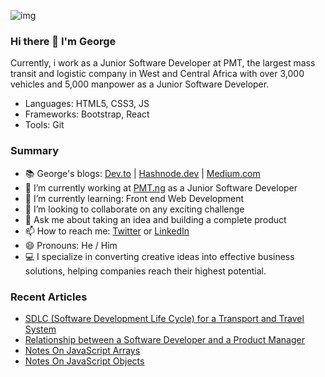 ![img](https://user-images.githubusercontent.com/79133032/111031287-11035280-8407-11eb-81e1-6a7e408bb323.jpg)
### Hi there 👋 I'm George

Currently, i work as a Junior Software Developer at PMT, the largest mass transit and logistic company in West and Central Africa with over 3,000 vehicles and 5,000 manpower as a Junior Software Developer.

- Languages: HTML5, CSS3, JS
- Frameworks: Bootstrap,  React
- Tools: Git


### Summary

- 📚 George's blogs: [Dev.to](https://dev.to/georgedredd) | [Hashnode.dev](https://hashnode.com/@Edozy) | [Medium.com](https://medium.com/@georgeedozy)
- 🔭 I’m currently working at [PMT.ng](https://pmt.ng/) as a Junior Software Developer
- 🌱 I’m currently learning: Front end Web Development
- 👯 I’m looking to collaborate on any exciting challenge
- 💬 Ask me about taking an idea and building a complete product
- 📫 How to reach me: [Twitter](https://twitter.com/GeorgeEdozy) or [LinkedIn](https://www.linkedin.com/in/george-edozy/)
- 😄 Pronouns: He / Him 
- 💻 I specialize in converting creative ideas into effective business solutions, helping companies reach their highest potential.


### Recent Articles
- [SDLC (Software Development Life Cycle) for a Transport and Travel System](https://medium.com/@georgeedozy/the-sdlc-software-development-life-cycle-for-a-transport-and-travel-system-78057b00dabc)
- [Relationship between a Software Developer and a Product Manager](https://medium.com/@georgeedozy/relationship-between-a-software-developer-and-a-product-manager-39329739fe05)
- [Notes On JavaScript Arrays](https://georgeedozy.hashnode.dev/javascript-exercises-array-answers)
- [Notes On JavaScript Objects](https://georgeedozy.hashnode.dev/javascript-objects-excerises-answers)
